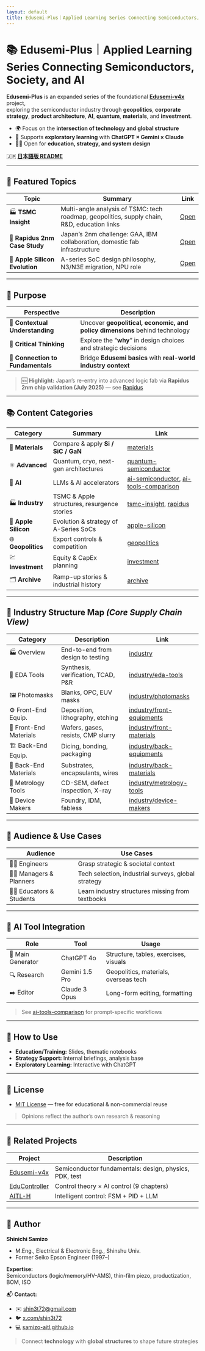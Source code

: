 ```yaml
---
layout: default
title: Edusemi-Plus｜Applied Learning Series Connecting Semiconductors, Society, and AI
---
```


# 📚 **Edusemi-Plus｜Applied Learning Series Connecting Semiconductors, Society, and AI**

**Edusemi-Plus** is an expanded series of the foundational [**Edusemi-v4x**](https://github.com/Samizo-AITL/Edusemi-v4x) project,  
exploring the semiconductor industry through **geopolitics**, **corporate strategy**, **product architecture**, **AI**, **quantum**, **materials**, and **investment**.

- 🌍 Focus on the **intersection of technology and global structure**  
- 🧠 Supports **exploratory learning** with **ChatGPT × Gemini × Claude**  
- 🧑‍🏫 Open for **education, strategy, and system design**

🇯🇵 **[日本語版 README](https://samizo-aitl.github.io/Edusemi-Plus/index.html)**

---

## 🌟 **Featured Topics**
| Topic | Summary | Link |
|---|---|---|
| 🏭 **TSMC Insight** | Multi-angle analysis of TSMC: tech roadmap, geopolitics, supply chain, R&D, education links | [Open](./tsmc-insight/index.html) |
| 🚀 **Rapidus 2nm Case Study** | Japan’s 2nm challenge: GAA, IBM collaboration, domestic fab infrastructure | [Open](./rapidus/index.html) |
| 🍏 **Apple Silicon Evolution** | A-series SoC design philosophy, N3/N3E migration, NPU role | [Open](./apple-silicon/index.html) |

---

## 🎯 **Purpose**
| Perspective | Description |
|-------------|-------------|
| 🧭 **Contextual Understanding** | Uncover **geopolitical, economic, and policy dimensions** behind technology |
| 🧠 **Critical Thinking** | Explore the “**why**” in design choices and strategic decisions |
| 🔄 **Connection to Fundamentals** | Bridge **Edusemi basics** with **real-world industry context** |

> 🆕 **Highlight:** Japan’s re-entry into advanced logic fab via **Rapidus 2nm chip validation (July 2025)** — see [Rapidus](./rapidus/index.html)

---

## 📚 **Content Categories**
| Category | Summary | Link |
|---|---|---|
| 🧪 **Materials** | Compare & apply **Si / SiC / GaN** | [materials](./materials/index.html) |
| ⚛️ **Advanced** | Quantum, cryo, next-gen architectures | [quantum-semiconductor](./quantum-semiconductor/index.html) |
| 🤖 **AI** | LLMs & AI accelerators | [ai-semiconductor](./ai-semiconductor/index.html), [ai-tools-comparison](./ai-tools-comparison/index.html) |
| 🏭 **Industry** | TSMC & Apple structures, resurgence stories | [tsmc-insight](./tsmc-insight/index.html), [rapidus](./rapidus/index.html) |
| 📱 **Apple Silicon** | Evolution & strategy of A-Series SoCs | [apple-silicon](./apple-silicon/index.html) |
| 🌐 **Geopolitics** | Export controls & competition | [geopolitics](./geopolitics/index.html) |
| 💹 **Investment** | Equity & CapEx planning | [investment](./investment/index.html) |
| 🗂️ **Archive** | Ramp-up stories & industrial history | [archive](./archive/index.html) |

---

## 🔗 **Industry Structure Map** *(Core Supply Chain View)*
| Category | Description | Link |
|---|---|---|
| 🏭 Overview | End-to-end from design to testing | [industry](./industry/index.html) |
| 🧠 EDA Tools | Synthesis, verification, TCAD, P&R | [industry/eda-tools](./industry/eda-tools/index.html) |
| 🖼️ Photomasks | Blanks, OPC, EUV masks | [industry/photomasks](./industry/photomasks/index.html) |
| ⚙️ Front-End Equip. | Deposition, lithography, etching | [industry/front-equipments](./industry/front-equipments/index.html) |
| 🧪 Front-End Materials | Wafers, gases, resists, CMP slurry | [industry/front-materials](./industry/front-materials/index.html) |
| 🏗️ Back-End Equip. | Dicing, bonding, packaging | [industry/back-equipments](./industry/back-equipments/index.html) |
| 🧯 Back-End Materials | Substrates, encapsulants, wires | [industry/back-materials](./industry/back-materials/index.html) |
| 🔬 Metrology Tools | CD-SEM, defect inspection, X-ray | [industry/metrology-tools](./industry/metrology-tools/index.html) |
| 💾 Device Makers | Foundry, IDM, fabless | [industry/device-makers](./industry/device-makers/index.html) |

---

## 👥 **Audience & Use Cases**
| Audience | Use Cases |
|---|---|
| 🧑‍🔬 Engineers | Grasp strategic & societal context |
| 🧑‍💼 Managers & Planners | Tech selection, industrial surveys, global strategy |
| 🧑‍🏫 Educators & Students | Learn industry structures missing from textbooks |

---

## 🧠 **AI Tool Integration**
| Role | Tool | Usage |
|---|---|---|
| 🧩 Main Generator | ChatGPT 4o | Structure, tables, exercises, visuals |
| 🔍 Research | Gemini 1.5 Pro | Geopolitics, materials, overseas tech |
| ✒️ Editor | Claude 3 Opus | Long-form editing, formatting |

> See [ai-tools-comparison](./ai-tools-comparison/index.html) for prompt-specific workflows

---

## 🧩 **How to Use**
- **Education/Training:** Slides, thematic notebooks  
- **Strategy Support:** Internal briefings, analysis base  
- **Exploratory Learning:** Interactive with ChatGPT

---

## 📄 **License**
- [MIT License](https://opensource.org/licenses/MIT) — free for educational & non-commercial reuse
> Opinions reflect the author’s own research & reasoning

---

## 🔗 **Related Projects**
| Project | Description |
|---|---|
| [Edusemi-v4x](https://github.com/Samizo-AITL/Edusemi-v4x) | Semiconductor fundamentals: design, physics, PDK, test |
| [EduController](https://github.com/Samizo-AITL/EduController) | Control theory × AI control (9 chapters) |
| [AITL-H](https://github.com/Samizo-AITL/AITL-H) | Intelligent control: FSM + PID + LLM |

---

## 👤 **Author**
**Shinichi Samizo**  
- M.Eng., Electrical & Electronic Eng., Shinshu Univ.  
- Former Seiko Epson Engineer (1997–)

**Expertise:**  
Semiconductors (logic/memory/HV-AMS), thin-film piezo, productization, BOM, ISO

📬 **Contact:**  
- ✉️ [shin3t72@gmail.com](mailto:shin3t72@gmail.com)  
- 🐦 [x.com/shin3t72](https://x.com/shin3t72)  
- 💻 [samizo-aitl.github.io](https://samizo-aitl.github.io)

> Connect **technology** with **global structures** to shape future strategies
